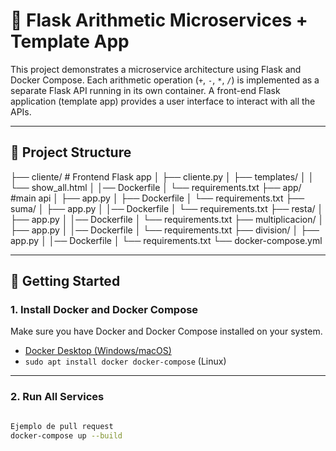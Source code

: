 # 🧮 Flask Arithmetic Microservices + Template App

This project demonstrates a microservice architecture using Flask and Docker Compose. Each arithmetic operation (`+`, `-`, `*`, `/`) is implemented as a separate Flask API running in its own container. A front-end Flask application (template app) provides a user interface to interact with all the APIs.

---

## 📁 Project Structure

├── cliente/ # Frontend Flask app
│ ├── cliente.py
│ ├── templates/
│ │ └── show_all.html
│ │── Dockerfile
│ └── requirements.txt
├── app/ #main api
│ ├── app.py
│ ├── Dockerfile
│ └── requirements.txt
├── suma/
│ ├── app.py
│ │── Dockerfile
│ └── requirements.txt
├── resta/
│ ├── app.py
│ │── Dockerfile
│ └── requirements.txt
├── multiplicacion/
│ ├── app.py
│ │── Dockerfile
│ └── requirements.txt
├── division/
│ ├── app.py
│ │── Dockerfile
│ └── requirements.txt
└── docker-compose.yml

---

## 🚀 Getting Started

### 1. Install Docker and Docker Compose

Make sure you have Docker and Docker Compose installed on your system.

- [Docker Desktop (Windows/macOS)](https://www.docker.com/products/docker-desktop)
- `sudo apt install docker docker-compose` (Linux)

---

### 2. Run All Services

```bash

Ejemplo de pull request
docker-compose up --build

